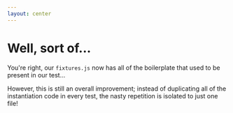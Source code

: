 ```yaml
---
layout: center
---
```


# Well, sort of...

You're right, our `fixtures.js` now has all of the boilerplate that used to be present in our test...

However, this is still an overall improvement; instead of duplicating all of the instantiation code in every test, the
nasty repetition is isolated to just one file!
